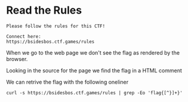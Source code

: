 # Read the Rules

```
Please follow the rules for this CTF!

Connect here:
https://bsidesbos.ctf.games/rules
```

When we go to the web page we don't see the flag as rendered by the browser.

Looking in the source for the page we find the flag in a HTML comment

We can retrive the flag with the following oneliner 

`curl -s https://bsidesbos.ctf.games/rules | grep -Eo 'flag{[^}]+}'`